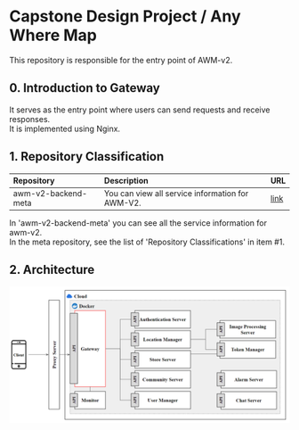 # Capstone Design Project / Any Where Map
This repository is responsible for the entry point of AWM-v2.   

## 0. Introduction to Gateway
It serves as the entry point where users can send requests and receive responses.   
It is implemented using Nginx.   

## 1. Repository Classification
|Repository|Description|URL|
|:---|:---|:---|
|awm-v2-backend-meta|You can view all service information for AWM-V2.|[link](https://github.com/ahr-i/awm-v2-backend-meta)|

In 'awm-v2-backend-meta' you can see all the service information for awm-v2.  
In the meta repository, see the list of 'Repository Classifications' in item #1.

## 2. Architecture
![msa_architecture](./doc/file/image/readme_2.png)
